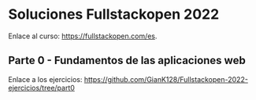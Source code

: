 # Soluciones Fullstackopen 2022

Enlace al curso:
https://fullstackopen.com/es.

## Parte 0 - Fundamentos de las aplicaciones web

Enlace a los ejercicios: https://github.com/GianK128/Fullstackopen-2022-ejercicios/tree/part0
